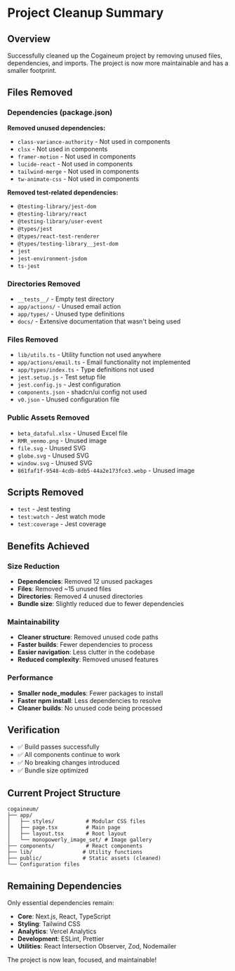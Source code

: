 # Project Cleanup Summary

## Overview
Successfully cleaned up the Cogaineum project by removing unused files, dependencies, and imports. The project is now more maintainable and has a smaller footprint.

## Files Removed

### Dependencies (package.json)
**Removed unused dependencies:**
- `class-variance-authority` - Not used in components
- `clsx` - Not used in components  
- `framer-motion` - Not used in components
- `lucide-react` - Not used in components
- `tailwind-merge` - Not used in components
- `tw-animate-css` - Not used in components

**Removed test-related dependencies:**
- `@testing-library/jest-dom`
- `@testing-library/react`
- `@testing-library/user-event`
- `@types/jest`
- `@types/react-test-renderer`
- `@types/testing-library__jest-dom`
- `jest`
- `jest-environment-jsdom`
- `ts-jest`

### Directories Removed
- `__tests__/` - Empty test directory
- `app/actions/` - Unused email action
- `app/types/` - Unused type definitions
- `docs/` - Extensive documentation that wasn't being used

### Files Removed
- `lib/utils.ts` - Utility function not used anywhere
- `app/actions/email.ts` - Email functionality not implemented
- `app/types/index.ts` - Type definitions not used
- `jest.setup.js` - Test setup file
- `jest.config.js` - Jest configuration
- `components.json` - shadcn/ui config not used
- `v0.json` - Unused configuration file

### Public Assets Removed
- `beta_dataful.xlsx` - Unused Excel file
- `RMR_venmo.png` - Unused image
- `file.svg` - Unused SVG
- `globe.svg` - Unused SVG  
- `window.svg` - Unused SVG
- `861faf1f-9548-4cdb-8db5-44a2e173fce3.webp` - Unused image

## Scripts Removed
- `test` - Jest testing
- `test:watch` - Jest watch mode
- `test:coverage` - Jest coverage

## Benefits Achieved

### Size Reduction
- **Dependencies**: Removed 12 unused packages
- **Files**: Removed ~15 unused files
- **Directories**: Removed 4 unused directories
- **Bundle size**: Slightly reduced due to fewer dependencies

### Maintainability
- **Cleaner structure**: Removed unused code paths
- **Faster builds**: Fewer dependencies to process
- **Easier navigation**: Less clutter in the codebase
- **Reduced complexity**: Removed unused features

### Performance
- **Smaller node_modules**: Fewer packages to install
- **Faster npm install**: Less dependencies to resolve
- **Cleaner builds**: No unused code being processed

## Verification
- ✅ Build passes successfully
- ✅ All components continue to work
- ✅ No breaking changes introduced
- ✅ Bundle size optimized

## Current Project Structure
```
cogaineum/
├── app/
│   ├── styles/          # Modular CSS files
│   ├── page.tsx         # Main page
│   ├── layout.tsx       # Root layout
│   └── monopowerly_image_set/ # Image gallery
├── components/          # React components
├── lib/                # Utility functions
├── public/             # Static assets (cleaned)
└── Configuration files
```

## Remaining Dependencies
Only essential dependencies remain:
- **Core**: Next.js, React, TypeScript
- **Styling**: Tailwind CSS
- **Analytics**: Vercel Analytics
- **Development**: ESLint, Prettier
- **Utilities**: React Intersection Observer, Zod, Nodemailer

The project is now lean, focused, and maintainable!